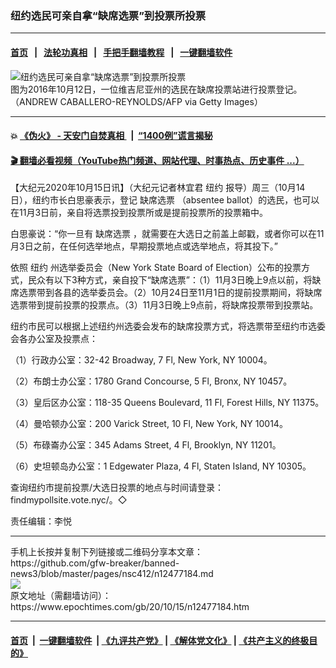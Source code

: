 ### 纽约选民可亲自拿“缺席选票”到投票所投票
------------------------

#### [首页](https://github.com/gfw-breaker/banned-news3/blob/master/README.md) &nbsp;&nbsp;|&nbsp;&nbsp; [法轮功真相](https://github.com/begood0513/basic/blob/master/README.md)  &nbsp;&nbsp;|&nbsp;&nbsp; [手把手翻墙教程](https://github.com/gfw-breaker/guides/wiki)  &nbsp;&nbsp;|&nbsp;&nbsp; [一键翻墙软件](https://github.com/gfw-breaker/nogfw/blob/master/README.md)  



<div><img alt="纽约选民可亲自拿“缺席选票”到投票所投票" class="attachment-djy_600_400 size-djy_600_400 wp-post-image" src="https://i.epochtimes.com/assets/uploads/2020/10/144304-600x400.jpg"/>
<div class="caption">
 图为2016年10月12日，一位维吉尼亚州的选民在缺席投票站进行投票登记。（ANDREW CABALLERO-REYNOLDS/AFP via Getty Images）
</div></div><hr/>

#### 💥 [《伪火》 - 天安门自焚真相 ](http://158.247.195.190:10000/videos/blog/weihuo.html)&nbsp; |&nbsp; [“1400例”谎言揭秘  ](http://158.247.195.190:10000/videos/blog/jiexi1400.html)

#### [ 🎬  翻墙必看视频（YouTube热门频道、网站代理、时事热点、历史事件 ...）](https://github.com/gfw-breaker/links/blob/master/banned.md)

<div><p>
 【大纪元2020年10月15日讯】（大纪元记者林宜君
 <ok href="https://www.epochtimes.com/gb/tag/%E7%BA%BD%E7%BA%A6.html">
  纽约
 </ok>
 报导）周三（10月14日），纽约市长白思豪表示，登记
 <ok href="https://www.epochtimes.com/gb/tag/%E7%BC%BA%E5%B8%AD%E9%80%89%E7%A5%A8.html">
  缺席选票
 </ok>
 （absentee ballot）的选民，也可以在11月3日前，亲自将选票投到投票所或是提前投票所的投票箱中。
</p>
<p>
 白思豪说：“你一旦有
 <ok href="https://www.epochtimes.com/gb/tag/%E7%BC%BA%E5%B8%AD%E9%80%89%E7%A5%A8.html">
  缺席选票
 </ok>
 ，就需要在大选日之前盖上邮戳，或者你可以在11月3日之前，在任何选举地点，早期投票地点或选举地点，将其投下。”
</p>
<p>
 依照
 <ok href="https://www.epochtimes.com/gb/tag/%E7%BA%BD%E7%BA%A6.html">
  纽约
 </ok>
 州选举委员会（New York State Board of Election）公布的投票方式，民众有以下3种方式，亲自投下“缺席选票”：（1）11月3日晚上9点以前，将缺席选票带到各县的选举委员会。（2）10月24日至11月1日的提前投票期间，将缺席选票带到提前投票的投票点。（3）11月3日晚上9点前，将缺席投票带到投票站。
</p>
<p>
 纽约市民可以根据上述纽约州选委会发布的缺席投票方式，将选票带至纽约市选委会各办公室及投票点：
</p>
<p>
 （1）行政办公室：32-42 Broadway, 7 Fl, New York, NY 10004。
</p>
<p>
 （2）布朗士办公室：1780 Grand Concourse, 5 Fl, Bronx, NY 10457。
</p>
<p>
 （3）皇后区办公室：118-35 Queens Boulevard, 11 Fl, Forest Hills, NY 11375。
</p>
<p>
 （4）曼哈顿办公室：200 Varick Street, 10 Fl, New York, NY 10014。
</p>
<p>
 （5）布碌崙办公室：345 Adams Street, 4 Fl, Brooklyn, NY 11201。
</p>
<p>
 （6）史坦顿岛办公室：1 Edgewater Plaza, 4 Fl, Staten Island, NY 10305。
</p>
<p>
 查询纽约市提前投票/大选日投票的地点与时间请登录：findmypollsite.vote.nyc/。◇
</p>
<p>
 责任编辑：李悦
</p>
</div>
<hr/>
手机上长按并复制下列链接或二维码分享本文章：<br/>
https://github.com/gfw-breaker/banned-news3/blob/master/pages/nsc412/n12477184.md <br/>
<a href='https://github.com/gfw-breaker/banned-news3/blob/master/pages/nsc412/n12477184.md'><img src='https://github.com/gfw-breaker/banned-news3/blob/master/pages/nsc412/n12477184.md.png'/></a> <br/>
原文地址（需翻墙访问）：https://www.epochtimes.com/gb/20/10/15/n12477184.htm


------------------------
#### [首页](https://github.com/gfw-breaker/banned-news3/blob/master/README.md) &nbsp;|&nbsp; [一键翻墙软件](https://github.com/gfw-breaker/nogfw/blob/master/README.md) &nbsp;| [《九评共产党》](https://github.com/gfw-breaker/9ping.md/blob/master/README.md#九评之一评共产党是什么) | [《解体党文化》](https://github.com/gfw-breaker/jtdwh.md/blob/master/README.md) | [《共产主义的终极目的》](https://github.com/gfw-breaker/gczydzjmd.md/blob/master/README.md)


<img src='http://gfw-breaker.win/banned-news3/pages/nsc412/n12477184.md' width='0px' height='0px'/>
